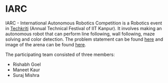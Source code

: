 # IARC
IARC - International Autonomous Robotics Competition is a Robotics event in [Techkriti](https://techkriti.org/) (Annual Technical Festival of IIT Kanpur). It involves making an autonomous robot that can perform line following, wall following, maze solving and color detection. The problem statement can be found [here](Problem_Statement.txt) and image of the arena can be found [here](Arena.png).

The participating team consisted of three members:
  * Rishabh Goel
  * Maneet Kaur
  * Suraj Mishra
